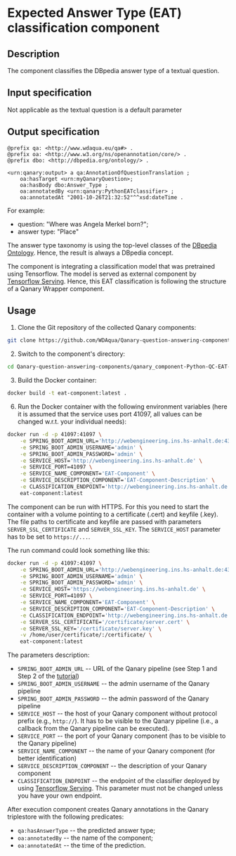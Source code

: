 # Expected Answer Type (EAT) classification component

## Description

The component classifies the DBpedia answer type of a textual question.

## Input specification

Not applicable as the textual question is a default parameter

## Output specification

```ttl
@prefix qa: <http://www.wdaqua.eu/qa#> .
@prefix oa: <http://www.w3.org/ns/openannotation/core/> .
@prefix dbo: <http://dbpedia.org/ontology/> .

<urn:qanary:output> a qa:AnnotationOfQuestionTranslation ;
    oa:hasTarget <urn:myQanaryQuestion>; 
    oa:hasBody dbo:Answer_Type ;
    oa:annotatedBy <urn:qanary:PythonEATclassifier> ;
    oa:annotatedAt "2001-10-26T21:32:52"^^xsd:dateTime .
```

For example:

* question: "Where was Angela Merkel born?";
* answer type: "Place"

The answer type taxonomy is using the top-level classes of
the [DBpedia Ontology](http://mappings.dbpedia.org/server/ontology/classes/). Hence, the result is always a DBpedia
concept.

The component is integrating a classification model that was pretrained using Tensorflow. The model is served as
external component by [Tensorflow Serving](https://www.tensorflow.org/tfx/guide/serving). Hence, this EAT classification
is following the structure of a Qanary Wrapper component.

## Usage

1. Clone the Git repository of the collected Qanary components: 

```bash
git clone https://github.com/WDAqua/Qanary-question-answering-components.git
```

2. Switch to the component's directory: 

```bash
cd Qanary-question-answering-components/qanary_component-Python-QC-EAT-classifier
```

3. Build the Docker container: 

```bash
docker build -t eat-component:latest .
```

6. Run the Docker container with the following environment variables (here it is assumed that the service uses port 41097, all values can be changed w.r.t. your individual needs):
```bash
docker run -d -p 41097:41097 \
    -e SPRING_BOOT_ADMIN_URL='http://webengineering.ins.hs-anhalt.de:43740' \
    -e SPRING_BOOT_ADMIN_USERNAME='admin' \
    -e SPRING_BOOT_ADMIN_PASSWORD='admin' \
    -e SERVICE_HOST='http://webengineering.ins.hs-anhalt.de' \
    -e SERVICE_PORT=41097 \
    -e SERVICE_NAME_COMPONENT='EAT-Component' \
    -e SERVICE_DESCRIPTION_COMPONENT='EAT-Component-Description' \
    -e CLASSIFICATION_ENDPOINT='http://webengineering.ins.hs-anhalt.de:41066/answer_type_classifier/predict' \
    eat-component:latest
```

The component can be run with HTTPS. For this you need to start the container with a volume
pointing to a certificate (.cert) and keyfile (.key).
The file paths to certificate and keyfile are passed with parameters `SERVER_SSL_CERTIFICATE` and
`SERVER_SSL_KEY`.
The `SERVICE_HOST` parameter has to be set to `https://...`.

The run command could look something like this:

```bash
docker run -d -p 41097:41097 \
    -e SPRING_BOOT_ADMIN_URL='http://webengineering.ins.hs-anhalt.de:43740' \
    -e SPRING_BOOT_ADMIN_USERNAME='admin' \
    -e SPRING_BOOT_ADMIN_PASSWORD='admin' \
    -e SERVICE_HOST='https://webengineering.ins.hs-anhalt.de' \
    -e SERVICE_PORT=41097 \
    -e SERVICE_NAME_COMPONENT='EAT-Component' \
    -e SERVICE_DESCRIPTION_COMPONENT='EAT-Component-Description' \
    -e CLASSIFICATION_ENDPOINT='http://webengineering.ins.hs-anhalt.de:41066/answer_type_classifier/predict' \
    -e SERVER_SSL_CERTIFICATE='/certificate/server.cert' \
    -e SERVER_SSL_KEY='/certificate/server.key' \
    -v /home/user/certificate/:/certificate/ \
    eat-component:latest
```

The parameters description:

* `SPRING_BOOT_ADMIN_URL` -- URL of the Qanary pipeline (see Step 1 and Step 2 of
  the [tutorial](https://github.com/WDAqua/Qanary/wiki/Qanary-tutorial:-How-to-build-a-trivial-Question-Answering-pipeline))
* `SPRING_BOOT_ADMIN_USERNAME` -- the admin username of the Qanary pipeline
* `SPRING_BOOT_ADMIN_PASSWORD` -- the admin password of the Qanary pipeline
* `SERVICE_HOST` -- the host of your Qanary component without protocol prefix (e.g., `http://`). It has to be visible to
  the Qanary pipeline (i.e., a callback from the Qanary pipeline can be executed).
* `SERVICE_PORT` -- the port of your Qanary component (has to be visible to the Qanary pipeline)
* `SERVICE_NAME_COMPONENT` -- the name of your Qanary component (for better identification)
* `SERVICE_DESCRIPTION_COMPONENT` -- the description of your Qanary component
* `CLASSIFICATION_ENDPOINT` -- the endpoint of the classifier deployed by using [Tensorflow Serving](https://www.tensorflow.org/tfx/guide/serving). This parameter must not be changed unless you have your own endpoint.

After execution component creates Qanary annotations in the Qanary triplestore with the following predicates:

* `qa:hasAnswerType` -- the predicted answer type;
* `oa:annotatedBy` -- the name of the component;
* `oa:annotatedAt` -- the time of the prediction.
